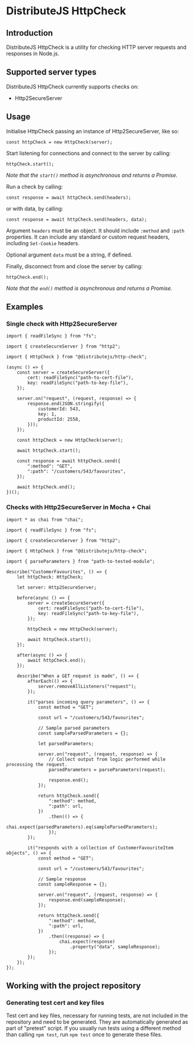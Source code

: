 # DistributeJS HttpCheck

## Introduction
DistributeJS HttpCheck is a utility for checking HTTP server requests and responses in Node.js.

## Supported server types
DistributeJS HttpCheck currently supports checks on:
- Http2SecureServer

## Usage
Initialise HttpCheck passing an instance of Http2SecureServer, like so:
```
const httpCheck = new HttpCheck(server);
```

Start listening for connections and connect to the server by calling:
```
httpCheck.start();
```
*Note that the ```start()``` method is asynchronous and returns a Promise.*

Run a check by calling:
```
const response = await httpCheck.send(headers);
```

or with data, by calling:
```
const response = await httpCheck.send(headers, data);
```

Argument ```headers``` must be an object. It should include ```:method``` and ```:path``` properties. It can include any standard or custom request headers, including ```Set-Cookie``` headers.

Optional argument ```data``` must be a string, if defined.

Finally, disconnect from and close the server by calling:
```
httpCheck.end();
```
*Note that the ```end()``` method is asynchronous and returns a Promise.*

## Examples
### Single check with Http2SecureServer
```
import { readFileSync } from "fs";

import { createSecureServer } from "http2";

import { HttpCheck } from "@distributejs/http-check";

(async () => {
    const server = createSecureServer({
        cert: readFileSync("path-to-cert-file"),
        key: readFileSync("path-to-key-file"),
    });

    server.on("request", (request, response) => {
        response.end(JSON.stringify({
            customerId: 543,
            key: 1,
            productId: 2558,
        }));
    });
    
    const httpCheck = new HttpCheck(server);
    
    await httpCheck.start();

    const response = await httpCheck.send({
        ":method": "GET",
        ":path": "/customers/543/favourites",
    });

    await httpCheck.end();
})();

```

### Checks with Http2SecureServer in Mocha + Chai
```
import * as chai from "chai";

import { readFileSync } from "fs";

import { createSecureServer } from "http2";

import { HttpCheck } from "@distributejs/http-check";

import { parseParameters } from "path-to-tested-module";

describe("CustomerFavourites", () => {
    let httpCheck: HttpCheck;

    let server: Http2SecureServer;

    before(async () => {
        server = createSecureServer({
            cert: readFileSync("path-to-cert-file"),
            key: readFileSync("path-to-key-file"),
        });

        httpCheck = new HttpCheck(server);

        await httpCheck.start();
    });

    after(async () => {
        await httpCheck.end();
    });

    describe("When a GET request is made", () => {
        afterEach(() => {
            server.removeAllListeners("request");
        });

        it("parses incoming query parameters", () => {
            const method = "GET";

            const url = "/customers/543/favourites";

            // Sample parsed parameters
            const sampleParsedParameters = {};

            let parsedParameters;

            server.on("request", (request, response) => {
                // Collect output from logic performed while processing the request.
                parsedParameters = parseParameters(request);

                response.end();
            });

            return httpCheck.send({
                ":method": method,
                ":path": url,
            })
                .then(() => {
                    chai.expect(parsedParameters).eq(sampleParsedParameters);
                });
        });

        it("responds with a collection of CustomerFavouriteItem objects", () => {
            const method = "GET";

            const url = "/customers/543/favourites";

            // Sample response
            const sampleResponse = {};

            server.on("request", (request, response) => {
                response.end(sampleResponse);
            });

            return httpCheck.send({
                ":method": method,
                ":path": url,
            })
                .then((response) => {
                    chai.expect(response)
                        .property("data", sampleResponse);
                });
        });
    });
});
```

## Working with the project repository

### Generating test cert and key files
Test cert and key files, necessary for running tests, are not included in the repository and need to be generated. They are automatically generated as part of "pretest" script. If you usually run tests using a different method than calling ```npm test```, run ```npm test``` once to generate these files. 
